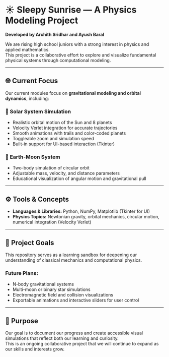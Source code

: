 # ☀️ Sleepy Sunrise — A Physics Modeling Project

**Developed by Archith Sridhar and Ayush Baral**

We are rising high school juniors with a strong interest in physics and applied mathematics.  
This project is a collaborative effort to explore and visualize fundamental physical systems through computational modeling.

---

## 🌐 Current Focus

Our current modules focus on **gravitational modeling and orbital dynamics**, including:

### 🔄 Solar System Simulation
- Realistic orbital motion of the Sun and 8 planets  
- Velocity Verlet integration for accurate trajectories  
- Smooth animations with trails and color-coded planets  
- Toggleable zoom and simulation speed  
- Built-in support for UI-based interaction (Tkinter)

### 🌙 Earth-Moon System
- Two-body simulation of circular orbit  
- Adjustable mass, velocity, and distance parameters  
- Educational visualization of angular motion and gravitational pull

---

## ⚙️ Tools & Concepts

- **Languages & Libraries:** Python, NumPy, Matplotlib (Tkinter for UI)  
- **Physics Topics:** Newtonian gravity, orbital mechanics, circular motion, numerical integration (Velocity Verlet)

---

## 🚀 Project Goals

This repository serves as a learning sandbox for deepening our understanding of classical mechanics and computational physics.

### Future Plans:
- N-body gravitational systems  
- Multi-moon or binary star simulations  
- Electromagnetic field and collision visualizations  
- Exportable animations and interactive sliders for user control

---

## 📌 Purpose

Our goal is to document our progress and create accessible visual simulations that reflect both our learning and curiosity.  
This is an ongoing collaborative project that we will continue to expand as our skills and interests grow.
